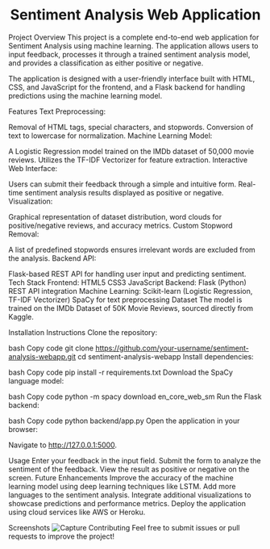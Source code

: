 <h1 style="text-align:center">Sentiment Analysis Web Application</h1>
Project Overview
This project is a complete end-to-end web application for Sentiment Analysis using machine learning. The application allows users to input feedback, processes it through a trained sentiment analysis model, and provides a classification as either positive or negative.

The application is designed with a user-friendly interface built with HTML, CSS, and JavaScript for the frontend, and a Flask backend for handling predictions using the machine learning model.

Features
Text Preprocessing:

Removal of HTML tags, special characters, and stopwords.
Conversion of text to lowercase for normalization.
Machine Learning Model:

A Logistic Regression model trained on the IMDb dataset of 50,000 movie reviews.
Utilizes the TF-IDF Vectorizer for feature extraction.
Interactive Web Interface:

Users can submit their feedback through a simple and intuitive form.
Real-time sentiment analysis results displayed as positive or negative.
Visualization:

Graphical representation of dataset distribution, word clouds for positive/negative reviews, and accuracy metrics.
Custom Stopword Removal:

A list of predefined stopwords ensures irrelevant words are excluded from the analysis.
Backend API:

Flask-based REST API for handling user input and predicting sentiment.
Tech Stack
Frontend:
HTML5
CSS3
JavaScript
Backend:
Flask (Python)
REST API integration
Machine Learning:
Scikit-learn (Logistic Regression, TF-IDF Vectorizer)
SpaCy for text preprocessing
Dataset
The model is trained on the IMDb Dataset of 50K Movie Reviews, sourced directly from Kaggle.


Installation Instructions
Clone the repository:

bash
Copy code
git clone https://github.com/your-username/sentiment-analysis-webapp.git
cd sentiment-analysis-webapp
Install dependencies:

bash
Copy code
pip install -r requirements.txt
Download the SpaCy language model:

bash
Copy code
python -m spacy download en_core_web_sm
Run the Flask backend:

bash
Copy code
python backend/app.py
Open the application in your browser:

Navigate to http://127.0.0.1:5000.

Usage
Enter your feedback in the input field.
Submit the form to analyze the sentiment of the feedback.
View the result as positive or negative on the screen.
Future Enhancements
Improve the accuracy of the machine learning model using deep learning techniques like LSTM.
Add more languages to the sentiment analysis.
Integrate additional visualizations to showcase predictions and performance metrics.
Deploy the application using cloud services like AWS or Heroku.

Screenshots
![Capture](https://github.com/user-attachments/assets/4666e13f-56e8-4f3c-8de7-5e2b59ec7a9f)
Contributing
Feel free to submit issues or pull requests to improve the project!
